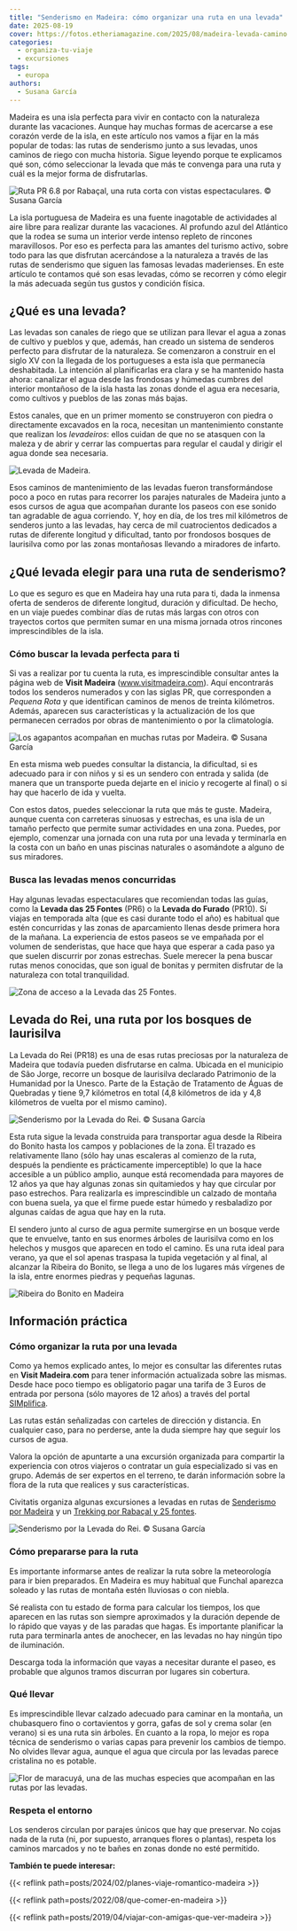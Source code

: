 ```yaml
---
title: "Senderismo en Madeira: cómo organizar una ruta en una levada"
date: 2025-08-19
cover: https://fotos.etheriamagazine.com/2025/08/madeira-levada-camino.jpg
categories: 
  - organiza-tu-viaje
  - excursiones
tags: 
  - europa
authors: 
  - Susana García
---
```


Madeira es una isla perfecta para vivir en contacto con la naturaleza durante las 
vacaciones. Aunque hay muchas formas de acercarse a ese corazón verde de la isla, en 
este artículo nos vamos a fijar en la más popular de todas: las rutas de senderismo 
junto a sus levadas, unos caminos de riego con mucha historia. Sigue leyendo porque te 
explicamos qué son, cómo seleccionar la levada que más te convenga para una ruta y cuál 
es la mejor forma de disfrutarlas. 

![](https://fotos.etheriamagazine.com/2025/08/madeira-levada-camino.jpg "Ruta PR 6.8 por Rabaçal, una ruta corta con vistas espectaculares. © Susana García")

La isla portuguesa de Madeira es una fuente inagotable de actividades al aire libre para 
realizar durante las vacaciones. Al profundo azul del Atlántico que la rodea se suma un 
interior verde intenso repleto de rincones maravillosos. Por eso es perfecta para las 
amantes del turismo activo, sobre todo para las que disfrutan acercándose a la 
naturaleza a través de las rutas de senderismo que siguen las famosas levadas 
maderienses. En este artículo te contamos qué son esas levadas, cómo se recorren y cómo 
elegir la más adecuada según tus gustos y condición física. 

## ¿Qué es una levada?

Las levadas son canales de riego que se utilizan para llevar el agua a zonas de cultivo 
y pueblos y que, además, han creado un sistema de senderos perfecto para disfrutar de la 
naturaleza. Se comenzaron a construir en el siglo XV con la llegada de los portugueses a 
esta isla que permanecía deshabitada. La intención al planificarlas era clara y se ha 
mantenido hasta ahora: canalizar el agua desde las frondosas y húmedas cumbres del 
interior montañoso de la isla hasta las zonas donde el agua era necesaria, como cultivos 
y pueblos de las zonas más bajas. 

Estos canales, que en un primer momento se construyeron con piedra o directamente 
excavados en la roca, necesitan un mantenimiento constante que realizan los 
_levadeiros_: ellos cuidan de que no se atasquen con la maleza y de abrir y cerrar las 
compuertas para regular el caudal y dirigir el agua donde sea necesaria. 

![Levada de Madeira.](https://fotos.etheriamagazine.com/2025/08/madeira-levada-do-rei-canal.jpg "Levada de Madeira. © Susana García")

Esos caminos de mantenimiento de las levadas fueron transformándose poco a poco en rutas 
para recorrer los parajes naturales de Madeira junto a esos cursos de agua que acompañan 
durante los paseos con ese sonido tan agradable de agua corriendo. Y, hoy en día, de los 
tres mil kilómetros de senderos junto a las levadas, hay cerca de mil cuatrocientos 
dedicados a rutas de diferente longitud y dificultad, tanto por frondosos bosques de 
laurisilva como por las zonas montañosas llevando a miradores de infarto. 

## ¿Qué levada elegir para una ruta de senderismo?

Lo que es seguro es que en Madeira hay una ruta para ti, dada la inmensa oferta de 
senderos de diferente longitud, duración y dificultad. De hecho, en un viaje puedes 
combinar días de rutas más largas con otros con trayectos cortos que permiten sumar en 
una misma jornada otros rincones imprescindibles de la isla. 

### Cómo buscar la levada perfecta para ti

Si vas a realizar por tu cuenta la ruta, es imprescindible consultar antes la página web 
de **Visit Madeira** (www.visitmadeira.com). Aquí encontrarás todos los senderos 
numerados y con las siglas PR, que corresponden a _Pequena Rota_ y que identifican 
caminos de menos de treinta kilómetros. Además, aparecen sus características y la 
actualización de los que permanecen cerrados por obras de mantenimiento o por la 
climatología. 

![](https://fotos.etheriamagazine.com/2025/08/madeira-senderismo-agapantos.jpg "Los agapantos acompañan en muchas rutas por Madeira. © Susana García")

En esta misma web puedes consultar la distancia, la dificultad, si es adecuado para ir 
con niños y si es un sendero con entrada y salida (de manera que un transporte pueda 
dejarte en el inicio y recogerte al final) o si hay que hacerlo de ida y vuelta. 

Con estos datos, puedes seleccionar la ruta que más te guste. Madeira, aunque cuenta con 
carreteras sinuosas y estrechas, es una isla de un tamaño perfecto que permite sumar 
actividades en una zona. Puedes, por ejemplo, comenzar una jornada con una ruta por una 
levada y terminarla en la costa con un baño en unas piscinas naturales o asomándote a 
alguno de sus miradores. 

### Busca las levadas menos concurridas

Hay algunas levadas espectaculares que recomiendan todas las guías, como la **Levada das 
25 Fontes** (PR6) o la **Levada do Furado** (PR10). Si viajas en temporada alta (que es 
casi durante todo el año) es habitual que estén concurridas y las zonas de aparcamiento 
llenas desde primera hora de la mañana. La experiencia de estos paseos se ve empañada 
por el volumen de senderistas, que hace que haya que esperar a cada paso ya que suelen 
discurrir por zonas estrechas. Suele merecer la pena buscar rutas menos conocidas, que 
son igual de bonitas y permiten disfrutar de la naturaleza con total tranquilidad. 

![Zona de acceso a la Levada das 25 Fontes.](https://fotos.etheriamagazine.com/2025/08/madeira-levada-25-fuentes.jpg "Zona de acceso a la Levada das 25 Fontes. © Susana García")

## Levada do Rei, una ruta por los bosques de laurisilva

La Levada do Rei (PR18) es una de esas rutas preciosas por la naturaleza de Madeira que 
todavía pueden disfrutarse en calma. Ubicada en el municipio de São Jorge, recorre un 
bosque de laurisilva declarado Patrimonio de la Humanidad por la Unesco. Parte de la 
Estação de Tratamento de Águas de Quebradas y tiene 9,7 kilómetros en total (4,8 
kilómetros de ida y 4,8 kilómetros de vuelta por el mismo camino). 

![](https://fotos.etheriamagazine.com/2025/08/madeira-levada-do-rei-senderistas.jpg "Senderismo por la Levada do Rei. © Susana García")

Esta ruta sigue la levada construida para transportar agua desde la Ribeira do Bonito 
hasta los campos y poblaciones de la zona. El trazado es relativamente llano (sólo hay 
unas escaleras al comienzo de la ruta, después la pendiente es prácticamente 
imperceptible) lo que la hace accesible a un público amplio, aunque está recomendada 
para mayores de 12 años ya que hay algunas zonas sin quitamiedos y hay que circular por 
paso estrechos. Para realizarla es imprescindible un calzado de montaña con buena suela, 
ya que el firme puede estar húmedo y resbaladizo por algunas caídas de agua que hay en 
la ruta. 

El sendero junto al curso de agua permite sumergirse en un bosque verde que te envuelve, 
tanto en sus enormes árboles de laurisilva como en los helechos y musgos que aparecen en 
todo el camino. Es una ruta ideal para verano, ya que el sol apenas traspasa la tupida 
vegetación y al final, al alcanzar la Ribeira do Bonito, se llega a uno de los lugares 
más vírgenes de la isla, entre enormes piedras y pequeñas lagunas. 

![Ribeira do Bonito en Madeira](https://fotos.etheriamagazine.com/2025/08/madeira-levada-do-rei-final.jpg "Ribeira do Bonito. © Susana García")

## Información práctica

### Cómo organizar la ruta por una levada

Como ya hemos explicado antes, lo mejor es consultar las diferentes rutas en **Visit 
Madeira**.**com** para tener información actualizada sobre las mismas. Desde hace poco 
tiempo es obligatorio pagar una tarifa de 3 Euros de entrada por persona (sólo mayores 
de 12 años) a través del portal 
[SIMplifica](https://simplifica.madeira.gov.pt/services/78-82-259). 

Las rutas están señalizadas con carteles de dirección y distancia. En cualquier caso, 
para no perderse, ante la duda siempre hay que seguir los cursos de agua. 

Valora la opción de apuntarte a una excursión organizada para compartir la experiencia 
con otros viajeros o contratar un guía especializado si vas en grupo. Además de ser 
expertos en el terreno, te darán información sobre la flora de la ruta que realices y 
sus características. 

Civitatis organiza algunas excursiones a levadas en rutas de [Senderismo por 
Madeira](https://www.civitatis.com/es/funchal/senderismo-madeira/?aid=10211) y un 
[Trekking por Rabaçal y 25 
fontes](https://www.civitatis.com/es/funchal/trekking-rabacal-25-fontes/?aid=10211). 

![](https://fotos.etheriamagazine.com/2025/08/madeira-levada-do-rei-ruta.jpg "Senderismo por la Levada do Rei. © Susana García")

### Cómo prepararse para la ruta

Es importante informarse antes de realizar la ruta sobre la meteorología para ir bien 
preparados. En Madeira es muy habitual que Funchal aparezca soleado y las rutas de 
montaña estén lluviosas o con niebla. 

Sé realista con tu estado de forma para calcular los tiempos, los que aparecen en las 
rutas son siempre aproximados y la duración depende de lo rápido que vayas y de las 
paradas que hagas. Es importante planificar la ruta para terminarla antes de anochecer, 
en las levadas no hay ningún tipo de iluminación. 

Descarga toda la información que vayas a necesitar durante el paseo, es probable que 
algunos tramos discurran por lugares sin cobertura. 

### Qué llevar

Es imprescindible llevar calzado adecuado para caminar en la montaña, un chubasquero 
fino o cortavientos y gorra, gafas de sol y crema solar (en verano) si es una ruta sin 
árboles. En cuanto a la ropa, lo mejor es ropa técnica de senderismo o varias capas para 
prevenir los cambios de tiempo. No olvides llevar agua, aunque el agua que circula por 
las levadas parece cristalina no es potable. 

![Flor de maracuyá, una de las muchas especies que acompañan en las rutas por las levadas.](https://fotos.etheriamagazine.com/2025/08/madeira-senderismo-flor-maracuya-levada-do-rei.jpg "Flor de maracuyá, una de las muchas especies que acompañan en las rutas por las levadas. © Susana García")

### Respeta el entorno

Los senderos circulan por parajes únicos que hay que preservar. No cojas nada de la ruta 
(ni, por supuesto, arranques flores o plantas), respeta los caminos marcados y no te 
bañes en zonas donde no esté permitido. 

**También te puede interesar:** 

{{< reflink path=posts/2024/02/planes-viaje-romantico-madeira >}} 

{{< reflink path=posts/2022/08/que-comer-en-madeira >}} 

{{< reflink path=posts/2019/04/viajar-con-amigas-que-ver-madeira >}}
